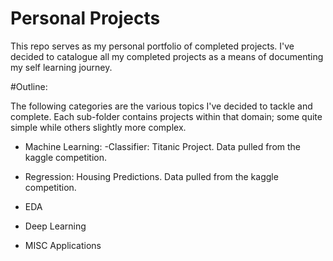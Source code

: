 # Personal Projects

This repo serves as my personal portfolio of completed projects. I've decided to catalogue all my completed projects as a means of documenting my self learning journey.


#Outline:

The following categories are the various topics I've decided to tackle and complete. Each sub-folder contains projects within that domain; some quite simple while others slightly more complex.

- Machine Learning:
-Classifier: Titanic Project. Data pulled from the kaggle competition.
- Regression: Housing Predictions. Data pulled from the kaggle competition.
  
- EDA
- Deep Learning
- MISC Applications

